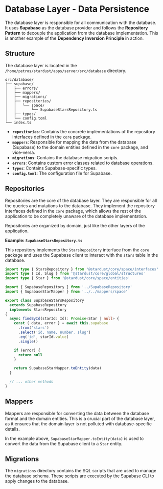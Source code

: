 # Database Layer - Data Persistence

The database layer is responsible for all communication with the database. It uses **Supabase** as the database provider and follows the **Repository Pattern** to decouple the application from the database implementation. This is another example of the **Dependency Inversion Principle** in action.

## Structure

The database layer is located in the `/home/petros/stardust/apps/server/src/database` directory.

```
src/database/
├── supabase/
│   ├── errors/
│   ├── mappers/
│   ├── migrations/
│   ├── repositories/
│   │   └── space/
│   │       └── SupabaseStarsRepository.ts
│   ├── types/
│   └── config.toml
└── index.ts
```

- **`repositories`**: Contains the concrete implementations of the repository interfaces defined in the `core` package.
- **`mappers`**: Responsible for mapping the data from the database (Supabase) to the domain entities defined in the `core` package, and vice-versa.
- **`migrations`**: Contains the database migration scripts.
- **`errors`**: Contains custom error classes related to database operations.
- **`types`**: Contains Supabase-specific types.
- **`config.toml`**: The configuration file for Supabase.

## Repositories

Repositories are the core of the database layer. They are responsible for all the queries and mutations to the database. They implement the repository interfaces defined in the `core` package, which allows the rest of the application to be completely unaware of the database implementation.

Repositories are organized by domain, just like the other layers of the application.

**Example: `SupabaseStarsRepository.ts`**

This repository implements the `StarsRepository` interface from the `core` package and uses the Supabase client to interact with the `stars` table in the database.

```typescript
import type { StarsRepository } from '@stardust/core/space/interfaces'
import type { Id, Slug } from '@stardust/core/global/structures'
import type { Star } from '@stardust/core/space/entities'

import { SupabaseRepository } from '../SupabaseRepository'
import { SupabaseStarMapper } from '../../mappers/space'

export class SupabaseStarsRepository
  extends SupabaseRepository
  implements StarsRepository
{
  async findById(starId: Id): Promise<Star | null> {
    const { data, error } = await this.supabase
      .from('stars')
      .select('id, name, number, slug')
      .eq('id', starId.value)
      .single()

    if (error) {
      return null
    }

    return SupabaseStarMapper.toEntity(data)
  }

  // ... other methods
}
```

## Mappers

Mappers are responsible for converting the data between the database format and the domain entities. This is a crucial part of the database layer, as it ensures that the domain layer is not polluted with database-specific details.

In the example above, `SupabaseStarMapper.toEntity(data)` is used to convert the data from the Supabase client to a `Star` entity.

## Migrations

The `migrations` directory contains the SQL scripts that are used to manage the database schema. These scripts are executed by the Supabase CLI to apply changes to the database.
